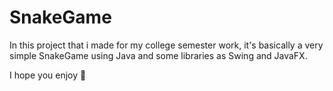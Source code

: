 # SnakeGame

In this project that i made for my college semester work, it's basically a very simple SnakeGame using Java and some libraries as Swing and JavaFX.

I hope you enjoy 🤙
